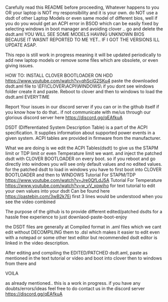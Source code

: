 Carefully read this README before proceeding, Whatever happens to you OR your laptop is NOT my responsibility and it is your own. do NOT use a dsdt of other Laptop Models or even same model of different bios, well if you do you would get an ACPI error in BSOD which can be easily fixed by selecting windows in boot manager and avoiding clover .. go and delete the dsdt.aml YOU WILL SEE SOME MODELS HAVING UNKNOWN BIOS BECAUSE IT WASNT REPORTED TO ME YET.. IF I GOT THE VERSIONS ILL UPDATE ASAP. 

This repo is still work in progress meaning it will be updated periodically to add new laptop models or remove some files which are obsolete, or even giving issues. 

HOW TO: INSTALL CLOVER BOOTLOADER ON HDD https://www.youtube.com/watch?v=qhSciG2SKu4
paste the downloaded dsdt.aml file to \EFI\CLOVER\ACPI\WINDOWS\  if you dont see windows folder create it and paste. Reboot to clover and then to windows to load the dsdt.aml EVERYTIME

Report Your issues in our discord server if you can or in the github itself if you know how to do that.. if not communicate with me/us through our glorious discord server here https://discord.gg/qEAfkuA

DSDT (Differentiated System Description Table) is a part of the ACPI specification. It supplies information about supported power events in a given system. ACPI tables are provided in firmware from the manufacturer.

What we are doing is we edit the ACPI Tables(dsdt) to give us the STAPM limit or TDP limit or even Temperature limit we want. and inject the patched dsdt with CLOVER BOOTLOADER on every boot. so if you reboot and go directly into windows you will see only default values and no edited values. for the patched dsdt to load in windows you have to first boot into CLOVER BOOTLOADER and then to WINDOWS
Tutorial For STAPM/TDP  https://www.youtube.com/watch?v=Jre0QfLdJ5A
Tutorial For Temperature  https://www.youtube.com/watch?v=w_vV_xpwiho
for text tutorial to edit your own values into your dsdt Can be found here https://pastebin.com/3wB2k7Ei first 3 lines would be understood when you see the video combined

The purpose of the github is to provide different edited/patched dsdts for a hassle free experience to just downlaod-paste-boot-enjoy  

the DSDT files are generally at Compiled format in .aml files which we cant edit without DECOMPILING them to .dsl which makes it easier to edit even with a notepad or some other text editor but recommended dsdt editor is linked in the video description.

After editing and compiling the EDITED/PATCHED dsdt.aml, paste as mentioned in the text tutorial or video and boot into clover then to windows from there and

VOILA

as already mentioned.. this is a work in progress. if you have any doubts/errors/ideas feel free to do contact us in the discord server https://discord.gg/qEAfkuA
